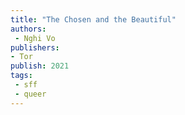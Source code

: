 ```yaml
---
title: "The Chosen and the Beautiful"
authors: 
 - Nghi Vo
publishers:
- Tor
publish: 2021
tags: 
 - sff
 - queer
---
```


